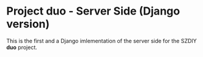 # Project duo - Server Side (Django version)

This is the first and a Django imlementation of the server side for the SZDIY **duo** project.

